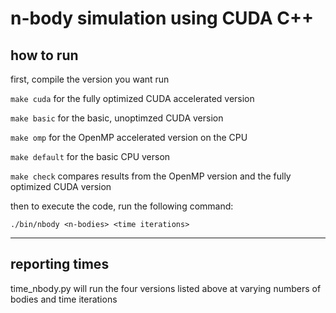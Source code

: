 # n-body simulation using CUDA C++


## how to run

first, compile the version you want run

`make cuda` for the fully optimized CUDA accelerated version

`make basic` for the basic, unoptimzed CUDA version

`make omp` for the OpenMP accelerated version on the CPU

`make default` for the basic CPU verson

`make check` compares results from the OpenMP version and the fully optimized CUDA version

then to execute the code, run the following command:

`./bin/nbody <n-bodies> <time iterations>`



<hr>

## reporting times

time_nbody.py will run the four versions listed above at varying numbers of bodies and time iterations